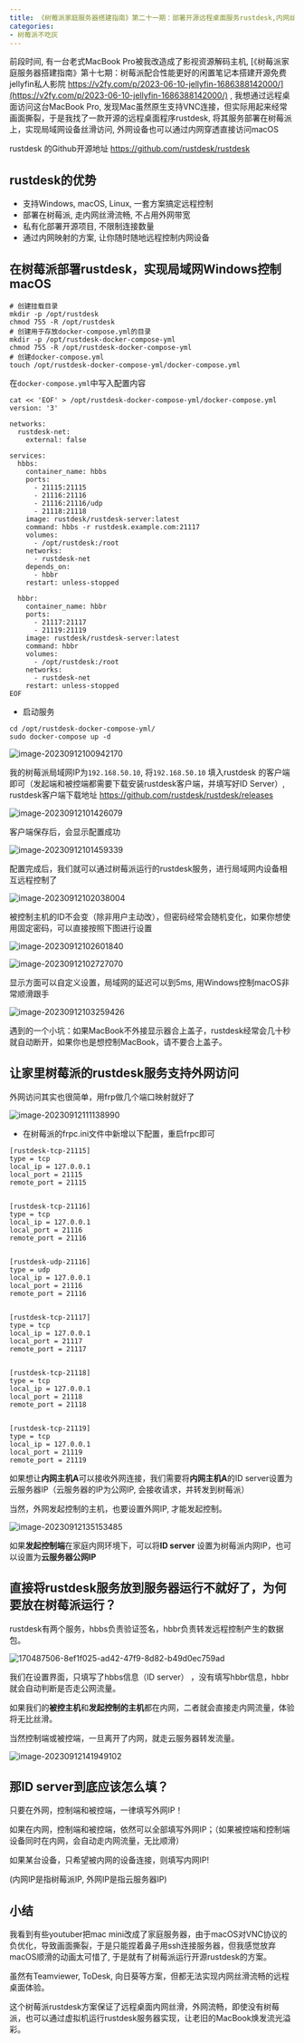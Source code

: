 ```yaml
---
title: 《树莓派家庭服务器搭建指南》第二十一期：部署开源远程桌面服务rustdesk,内网丝滑,外网流畅控制Windows,macOS,Linux主机
categories:
- 树莓派不吃灰
---
```


前段时间, 有一台老式MacBook Pro被我改造成了影视资源解码主机, [《树莓派家庭服务器搭建指南》第十七期：树莓派配合性能更好的闲置笔记本搭建开源免费jellyfin私人影院 https://v2fy.com/p/2023-06-10-jellyfin-1686388142000/](https://v2fy.com/p/2023-06-10-jellyfin-1686388142000/) , 我想通过远程桌面访问这台MacBook Pro, 发现Mac虽然原生支持VNC连接，但实际用起来经常画面撕裂，于是我找了一款开源的远程桌面程序rustdesk, 将其服务部署在树莓派上，实现局域网设备丝滑访问, 外网设备也可以通过内网穿透直接访问macOS

rustdesk 的Github开源地址 https://github.com/rustdesk/rustdesk


## rustdesk的优势

- 支持Windows, macOS, Linux, 一套方案搞定远程控制
- 部署在树莓派, 走内网丝滑流畅, 不占用外网带宽
- 私有化部署开源项目, 不限制连接数量
- 通过内网映射的方案, 让你随时随地远程控制内网设备

## 在树莓派部署rustdesk，实现局域网Windows控制macOS

```
# 创建挂载目录
mkdir -p /opt/rustdesk
chmod 755 -R /opt/rustdesk
# 创建用于存放docker-compose.yml的目录
mkdir -p /opt/rustdesk-docker-compose-yml
chmod 755 -R /opt/rustdesk-docker-compose-yml
# 创建docker-compose.yml
touch /opt/rustdesk-docker-compose-yml/docker-compose.yml 
```
在`docker-compose.yml`中写入配置内容
```
cat << 'EOF' > /opt/rustdesk-docker-compose-yml/docker-compose.yml
version: '3'

networks:
  rustdesk-net:
    external: false

services:
  hbbs:
    container_name: hbbs
    ports:
      - 21115:21115
      - 21116:21116
      - 21116:21116/udp
      - 21118:21118
    image: rustdesk/rustdesk-server:latest
    command: hbbs -r rustdesk.example.com:21117
    volumes:
      - /opt/rustdesk:/root
    networks:
      - rustdesk-net
    depends_on:
      - hbbr
    restart: unless-stopped

  hbbr:
    container_name: hbbr
    ports:
      - 21117:21117
      - 21119:21119
    image: rustdesk/rustdesk-server:latest
    command: hbbr
    volumes:
      - /opt/rustdesk:/root
    networks:
      - rustdesk-net
    restart: unless-stopped
EOF
```

- 启动服务

```
cd /opt/rustdesk-docker-compose-yml/
sudo docker-compose up -d
```

![image-20230912100942170](https://cdn.fangyuanxiaozhan.com/assets/1694484583353NyeQczMW.png)

我的树莓派局域网IP为`192.168.50.10`, 将`192.168.50.10` 填入rustdesk 的客户端即可（发起端和被控端都需要下载安装rustdesk客户端，并填写好ID Server）, rustdesk客户端下载地址 https://github.com/rustdesk/rustdesk/releases



![image-20230912101426079](https://cdn.fangyuanxiaozhan.com/assets/1694484866814RTGS03DK.png)

客户端保存后，会显示配置成功



![image-20230912101459339](https://cdn.fangyuanxiaozhan.com/assets/1694484900078DRZ176RF.png)

配置完成后，我们就可以通过树莓派运行的rustdesk服务，进行局域网内设备相互远程控制了

![image-20230912102038004](https://cdn.fangyuanxiaozhan.com/assets/1694485238684pnTW0zzc.png)

被控制主机的ID不会变（除非用户主动改），但密码经常会随机变化，如果你想使用固定密码，可以直接按照下图进行设置



![image-20230912102601840](https://cdn.fangyuanxiaozhan.com/assets/1694485563086fZ6EYi1J.png)

![image-20230912102727070](https://cdn.fangyuanxiaozhan.com/assets/1694485647831XMhiM5Bh.png)



显示方面可以自定义设置，局域网的延迟可以到5ms, 用Windows控制macOS非常顺滑跟手

![image-20230912103259426](https://cdn.fangyuanxiaozhan.com/assets/1694485980398sQShxFwa.png)

遇到的一个小坑：如果MacBook不外接显示器合上盖子，rustdesk经常会几十秒就自动断开，如果你也是想控制MacBook，请不要合上盖子。



## 让家里树莓派的rustdesk服务支持外网访问

外网访问其实也很简单，用frp做几个端口映射就好了

![image-20230912111138990](https://cdn.fangyuanxiaozhan.com/assets/1694488300187hfGn57Qt.png)

- 在树莓派的frpc.ini文件中新增以下配置，重启frpc即可

```
[rustdesk-tcp-21115]
type = tcp
local_ip = 127.0.0.1
local_port = 21115
remote_port = 21115


[rustdesk-tcp-21116]
type = tcp
local_ip = 127.0.0.1
local_port = 21116
remote_port = 21116


[rustdesk-udp-21116]
type = udp
local_ip = 127.0.0.1
local_port = 21116
remote_port = 21116


[rustdesk-tcp-21117]
type = tcp
local_ip = 127.0.0.1
local_port = 21117
remote_port = 21117


[rustdesk-tcp-21118]
type = tcp
local_ip = 127.0.0.1
local_port = 21118
remote_port = 21118


[rustdesk-tcp-21119]
type = tcp
local_ip = 127.0.0.1
local_port = 21119
remote_port = 21119
```

如果想让**内网主机A**可以接收外网连接，我们需要将**内网主机A**的ID server设置为云服务器IP（云服务器的IP为公网IP, 会接收请求，并转发到树莓派）



当然，外网发起控制的主机，也要设置外网IP, 才能发起控制。







![image-20230912135153485](https://cdn.fangyuanxiaozhan.com/assets/1694497914409R6QyH826.png)

如果**发起控制端**在家庭内网环境下，可以将**ID server** 设置为树莓派内网IP，也可以设置为**云服务器公网IP**



## 直接将rustdesk服务放到服务器运行不就好了，为何要放在树莓派运行？



rustdesk有两个服务，hbbs负责验证签名，hbbr负责转发远程控制产生的数据包。

![170487506-8ef1f025-ad42-47f9-8d82-b49d0ec759ad](https://cdn.fangyuanxiaozhan.com/assets/1694498376154G7B1thhS.png)


我们在设置界面，只填写了hbbs信息（ID server） ，没有填写hbbr信息，hbbr就会自动判断是否走公网流量。

如果我们的**被控主机**和**发起控制的主机**都在内网，二者就会直接走内网流量，体验将无比丝滑。

当然控制端或被控端，一旦离开了内网，就走云服务器转发流量。



![image-20230912141949102](https://cdn.fangyuanxiaozhan.com/assets/16944995908258GRFpifA.png)

## 那ID server到底应该怎么填？ 

只要在外网，控制端和被控端，一律填写外网IP！ 

如果在内网，控制端和被控端，依然可以全部填写外网IP；（如果被控端和控制端设备同时在内网，会自动走内网流量，无比顺滑）

如果某台设备，只希望被内网的设备连接，则填写内网IP!

(内网IP是指树莓派IP, 外网IP是指云服务器IP)




## 小结

我看到有些youtuber把mac mini改成了家庭服务器，由于macOS对VNC协议的负优化，导致画面撕裂，于是只能捏着鼻子用ssh连接服务器，但我感觉放弃macOS顺滑的动画太可惜了, 于是就有了树莓派运行开源rustdesk的方案。

虽然有Teamviewer, ToDesk, 向日葵等方案，但都无法实现内网丝滑流畅的远程桌面体验。

这个树莓派rustdesk方案保证了远程桌面内网丝滑，外网流畅，即使没有树莓派，也可以通过虚拟机运行rustdesk服务器实现，让老旧的MacBook焕发流光溢彩。
